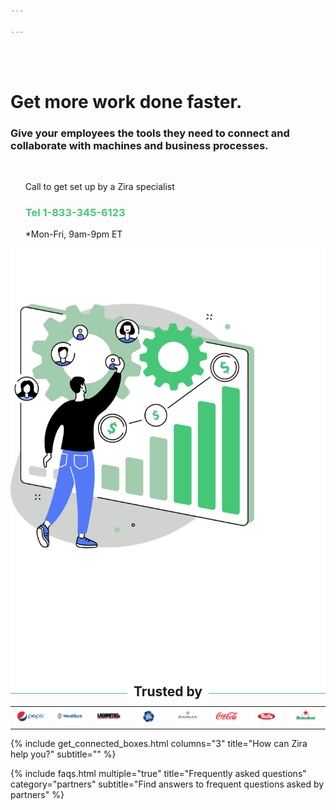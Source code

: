 ```yaml
---

---
```

<div class="uk-container uk-container-medium">
<div class="uk-child-width-1-2@m uk-grid-match uk-text-left uk-margin-medium-center uk-grid" data-uk-grid="" style="vertical-align: middle;">
<div class="uk-first-column">
<div class="uk-text-left"><br><br>
<h1>
Get more work done faster.
</h1>
<h3>
Give your employees the tools they need to connect and collaborate with machines and business processes.
</h3>
<a style="color:white" class="uk-button uk-button-primary uk-button-large uk-margin-medium-top" href="https://my.zira.us">Get connected</a>
<a style="color:white" class="uk-button uk-button-secondary uk-button-large uk-margin-medium-top" href="https://my.zira.us">Learn more</a>
<UL style="list-style-type:none;">
<li>Call to get set up by a Zira specialist</li>
<li><h3 style="color:#46c777">Tel 1-833-345-6123</h3></li>
<li>*Mon-Fri, 9am-9pm ET</li>
</ul>
</div>
</div>
<div class="uk-text-center">
<img src="/uploads/connected_machines.svg">
</div>
</div>
<h2 style="text-align: center; width: 100%;
border-bottom: 1px solid #46c777;
line-height: 0.1em;
margin: 0px 0 20px; "><span style="background:#fff;
padding:0 10px; ">
Trusted by</span></h2>
<table>
<tr>
<td><img src="/uploads/logos_0011_layer-1.png"></td>
<td><img src="/uploads/logos_0010_layer-2.png"></td>
<td><img src="/uploads/logos_0005_layer-8.png"></td>
<td><img src="/uploads/logos_0006_layer-7.png"></td>
<td><img src="/uploads/logos_0002_layer-11.png"></td>
<td><img src="/uploads/logos_0007_layer-6.png"></td>
<td><img src="/uploads/logos_0001_layer-12.png"></td>
<td><img src="/uploads/logos_0004_layer-10.png"></td>
</tr>
</table>
</div>

{% include get_connected_boxes.html columns="3" title="How can Zira help you?" subtitle="" %}

<!-- faqs -->
{% include faqs.html multiple="true" title="Frequently asked questions" category="partners" subtitle="Find answers to
frequent questions asked by partners" %}
